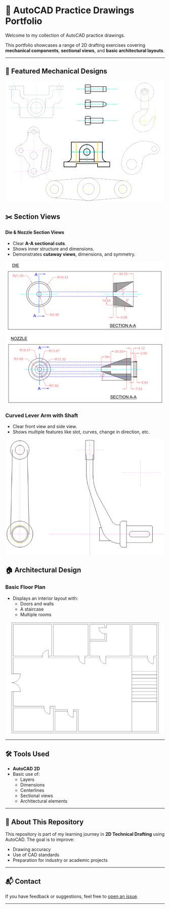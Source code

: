 # 💼 AutoCAD Practice Drawings Portfolio

Welcome to my collection of AutoCAD practice drawings. 

This portfolio showcases a range of 2D drafting exercises covering **mechanical components**, **sectional views**, and **basic architectural layouts**.

---

## 📐 Featured Mechanical Designs

![Mechanical Designs](mechanical_designs.png)


## ✂️ Section Views

#### **Die & Nozzle Section Views**
- Clear **A-A sectional cuts**.
- Shows inner structure and dimensions.
- Demonstrates **cutaway views**, dimensions, and symmetry.
 
![Die & Nozzle](die_&_nozzle.png)

### **Curved Lever Arm with Shaft**
- Clear front view and side view.
- Shows multiple features like slot, curves, change in direction, etc.
 
![Lever Arm](curved_lever_arm.png)


## 🏠 Architectural Design

### **Basic Floor Plan**
- Displays an interior layout with:
  - Doors and walls
  - A staircase
  - Multiple rooms
 
![Floor Plan](floor_plan.png)

---

## 🛠 Tools Used

- **AutoCAD 2D**
- Basic use of:
  - Layers
  - Dimensions
  - Centerlines
  - Sectional views
  - Architectural elements

---

## 🔗 About This Repository

This repository is part of my learning journey in **2D Technical Drafting** using AutoCAD. The goal is to improve:
- Drawing accuracy
- Use of CAD standards
- Preparation for industry or academic projects

---

## 📬 Contact

If you have feedback or suggestions, feel free to [open an issue](https://github.com).

---

